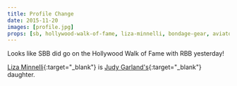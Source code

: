 ```yaml
---
title: Profile Change
date: 2015-11-20
images: [profile.jpg]
props: [sb, hollywood-walk-of-fame, liza-minnelli, bondage-gear, aviators]
---
```

Looks like SBB did go on the Hollywood Walk of Fame with RBB yesterday!

[Liza Minnelli]({{site.baseurl}}props/liza-minnelli){:target="_blank"} is [Judy Garland's]({{site.baseurl}}props/judy-garland){:target="_blank"} daughter.

